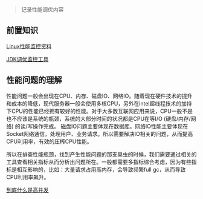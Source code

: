 > 记录性能调优内容

## 前置知识

[Linux性能监控资料](/ops/os/linux/sys_performance.html)

[JDK调优监控工具](/back/java/jvm/jdkCommand.html#jdk%E5%86%85%E7%BD%AE%E8%B0%83%E4%BC%98%E5%B7%A5%E5%85%B7)

## 性能问题的理解

性能问题一般会出现在CPU、内存、磁盘IO、网络IO。随着现在硬件技术的提升和成本的降低，现代服务器一般会使用多核CPU，另外在intel超线程技术的加持下CPU的性能已经拥有较好的性能。对于大多数互联网应用来说，CPU一般不是也不应该是系统的瓶颈，系统的大部分时间的状况都是CPU在等I/O (硬盘/内存/网络) 的读/写操作完成。
磁盘IO问题主要体现在数据库。网络IO性能主要体现在Socket网络通信，处理用户、业务请求。所以需要解决IO相关的问题，从而提高CPU利用率，有效的压榨CPU性能。

所以在排查性能瓶颈，找到产生性能问题的那支臭虫的时候，我们需要通过相关的工具查看相关指标从而分析出问题所在。一般都需要多指标综合考虑，因为有些指标是相互影响的，比如：大量请求占用高内存，会导致频繁full gc，从而导致CPU利用率飙升。

[到底什么是高并发](http://www.52im.net/thread-3120-1-1.html)

